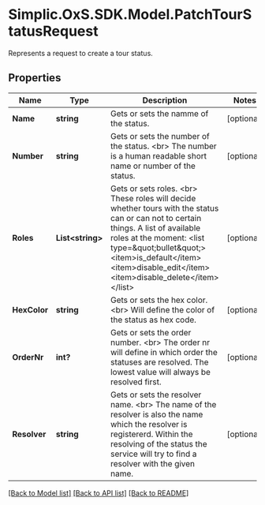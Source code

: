 # Simplic.OxS.SDK.Model.PatchTourStatusRequest
Represents a request to create a tour status.

## Properties

Name | Type | Description | Notes
------------ | ------------- | ------------- | -------------
**Name** | **string** | Gets or sets the namme of the status. | [optional] 
**Number** | **string** | Gets or sets the number of the status.  &lt;br&gt;  The number is a human readable short name or number of the status.   | [optional] 
**Roles** | **List&lt;string&gt;** | Gets or sets roles.  &lt;br&gt;  These roles will decide whether tours with the status can or can not to certain things.    A list of available roles at the moment:  &lt;list type&#x3D;\&quot;bullet\&quot;&gt;&lt;item&gt;is_default&lt;/item&gt;&lt;item&gt;disable_edit&lt;/item&gt;&lt;item&gt;disable_delete&lt;/item&gt;&lt;/list&gt; | [optional] 
**HexColor** | **string** | Gets or sets the hex color.  &lt;br&gt;  Will define the color of the status as hex code.   | [optional] 
**OrderNr** | **int?** | Gets or sets the order number.  &lt;br&gt;  The order nr will define in which order the statuses are resolved.     The lowest value will always be resolved first. | [optional] 
**Resolver** | **string** | Gets or sets the resolver name.  &lt;br&gt;  The name of the resolver is also the name which the resolver is registererd.     Within the resolving of the status the service will try to find a resolver with the given name. | [optional] 

[[Back to Model list]](../README.md#documentation-for-models) [[Back to API list]](../README.md#documentation-for-api-endpoints) [[Back to README]](../README.md)

